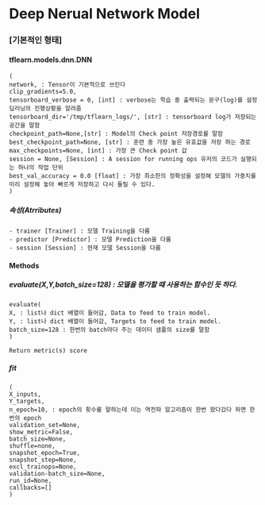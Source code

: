# Deep Nerual Network Model

### [기본적인 형태]

#### tflearn.models.dnn.DNN
    (
    network, : Tensor이 기본적으로 쓰인다
    clip_gradients=5.0,
    tensorboard_verbose = 0, [int] : verbose는 학습 중 출력되는 문구(log)를 설정 딥러닝의 진행상황을 알려줌
    tensorboard_dir='/tmp/tflearn_logs/', [str] : tensorboard log가 저장되는 공간을 말함
    checkpoint_path=None,[str] : Model의 Check point 저장경로를 말함
    best_checkpoint_path=None, [str] : 훈련 중 가장 높은 유효값을 저장 하는 경로
    max_checkpoints=None, [int] : 가장 큰 Check point 값
    session = None, [Session] : A session for running ops 유저의 코드가 실행되는 하나의 작업 단위
    best_val_accuracy = 0.0 [float] : 가장 최소한의 정확성을 설정해 모델의 가중치를 미리 설정해 놓아 빠르게 저장하고 다시 돌릴 수 있다.
    )

##### 속성(Atrributes)
    - trainer [Trainer] : 모델 Training을 다룸
    - predictor [Predictor] : 모델 Prediction을 다룸
    - session [Session] : 현재 모델 Session을 다룸

#### Methods

##### evaluate(X,Y,batch_size=128) : 모델을 평가할 때 사용하는 함수인 듯 하다.
    evaluate(
    X, : list나 dict 배열이 들어감, Data to feed to train model.
    Y, : list나 dict 배열이 들어감, Targets to feed to train model.
    batch_size=128 : 한번의 batch마다 주는 데이터 샘플의 size를 말함
    )
    
    Return metric(s) score
    
##### fit
    (
    X_inputs,
    Y_targets,
    n_epoch=10, : epoch의 횟수를 말하는데 이는 역전파 알고리즘이 한번 왔다갔다 하면 한번의 epoch
    validation_set=None,
    show_metric=False, 
    batch_size=None,
    shuffle=none,
    snapshot_epoch=True,
    snapshot_step=None,
    excl_trainops=None,
    validation-batch_size=None,
    run_id=None,
    callbacks=[]
    )
